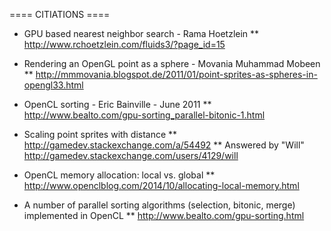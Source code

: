 ==== CITIATIONS ====

* GPU based nearest neighbor search - Rama Hoetzlein 
** http://www.rchoetzlein.com/fluids3/?page_id=15

* Rendering an OpenGL point as a sphere - Movania Muhammad Mobeen
** http://mmmovania.blogspot.de/2011/01/point-sprites-as-spheres-in-opengl33.html

* OpenCL sorting - Eric Bainville - June 2011
** http://www.bealto.com/gpu-sorting_parallel-bitonic-1.html

* Scaling point sprites with distance
** http://gamedev.stackexchange.com/a/54492
** Answered by "Will" http://gamedev.stackexchange.com/users/4129/will

* OpenCL memory allocation: local vs. global
** http://www.openclblog.com/2014/10/allocating-local-memory.html

* A number of parallel sorting algorithms (selection, bitonic, merge) 
  implemented in OpenCL
** http://www.bealto.com/gpu-sorting.html